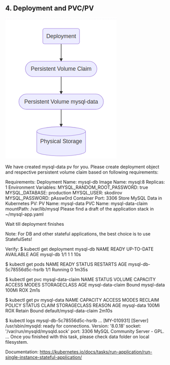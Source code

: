 ## 4. Deployment and PVC/PV


![](./../img/Screenshot%20from%202022-01-18%2015-09-53.png)

We have created mysql-data pv for you. Please create deployment object and respective persistent volume claim based on following requirements:

Requirements:
Deployment Name: mysql-db
Image Name: mysql:8
Replicas: 1
Environment Variables:
MYSQL_RANDOM_ROOT_PASSWORD: true
MYSQL_DATABASE: production
MYSQL_USER: skodirov
MYSQL_PASSWORD: pAssw0rd
Container Port: 3306
Store MySQL Data in Kubernetes PV:
PV Name: mysql-data
PVC Name: mysql-data-claim
mountPath: /var/lib/mysql
Please find a draft of the application stack in ~/mysql-app.yaml

 Wait till deployment finishes

Note:
For DB and other stateful applications, the best choice is to use StatefulSets!

Verify:
$ kubectl get deployment mysql-db
NAME       READY   UP-TO-DATE   AVAILABLE   AGE
mysql-db   1/1     1            1           10s

$ kubectl get pods
NAME                        READY   STATUS    RESTARTS   AGE
mysql-db-5c78556d5c-hsrlb   1/1     Running   0          1m35s

$ kubectl get pvc mysql-data-claim
NAME               STATUS   VOLUME       CAPACITY   ACCESS MODES   STORAGECLASS   AGE
mysql-data-claim   Bound    mysql-data   100Mi      ROX                           2m1s

$ kubectl get pv mysql-data
NAME         CAPACITY   ACCESS MODES   RECLAIM POLICY   STATUS   CLAIM                      STORAGECLASS   REASON   AGE
mysql-data   100Mi      ROX            Retain           Bound    default/mysql-data-claim                           2m10s

$ kubectl logs mysql-db-5c78556d5c-hsrlb
...
[MY-010931] [Server] /usr/sbin/mysqld: ready for connections. Version: '8.0.18'  socket: '/var/run/mysqld/mysqld.sock'  port: 3306  MySQL Community Server - GPL.
...
Once you finished with this task, please check data folder on local filesystem.

Documentation:
https://kubernetes.io/docs/tasks/run-application/run-single-instance-stateful-application/
